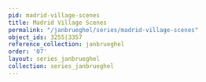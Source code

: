 ```yaml
---
pid: madrid-village-scenes
title: Madrid Village Scenes
permalink: "/janbrueghel/series/madrid-village-scenes"
object_ids: 3255|3357
reference_collection: janbrueghel
order: '07'
layout: series_janbrueghel
collection: series_janbrueghel
---
```

